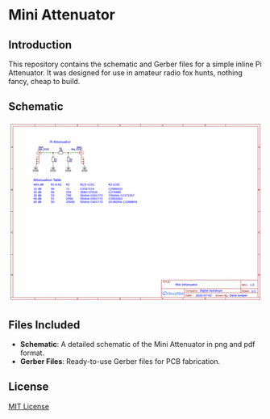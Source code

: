 # Mini Attenuator

## Introduction
This repository contains the schematic and Gerber files for a simple inline Pi Attenuator. It was designed for use in amateur radio fox hunts, nothing fancy, cheap to build.

## Schematic
![Schematic](Schematic.png)

## Files Included
- **Schematic**: A detailed schematic of the Mini Attenuator in png and pdf format.
- **Gerber Files**: Ready-to-use Gerber files for PCB fabrication.

## License
[MIT License](LICENSE)
